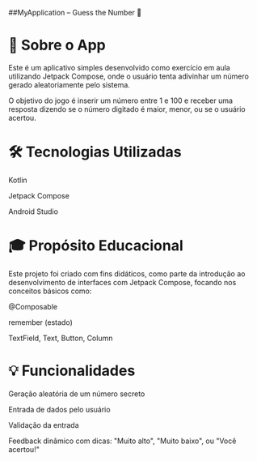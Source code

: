 ##MyApplication – Guess the Number 🎯
 <h1>📱 Sobre o App</h1>
<p>Este é um aplicativo simples desenvolvido como exercício em aula utilizando Jetpack Compose, onde o usuário tenta adivinhar um número gerado aleatoriamente pelo sistema.</p>

<p>O objetivo do jogo é inserir um número entre 1 e 100 e receber uma resposta dizendo se o número digitado é maior, menor, ou se o usuário acertou.</p>

<h1>🛠️ Tecnologias Utilizadas</h1>
<p>Kotlin</p>

<p>Jetpack Compose</p>

<p>Android Studio</p>

<h1>🎓 Propósito Educacional</h1>
<p>Este projeto foi criado com fins didáticos, como parte da introdução ao desenvolvimento de interfaces com Jetpack Compose, focando nos conceitos básicos como:</p>

<p>@Composable</p>

<p>remember (estado)</p>

<p>TextField, Text, Button, Column</p>

<h1>💡 Funcionalidades</h1>
<p>Geração aleatória de um número secreto</p>

<p>Entrada de dados pelo usuário</p>

<p>Validação da entrada</p>

<p>Feedback dinâmico com dicas: "Muito alto", "Muito baixo", ou "Você acertou!"</p>
